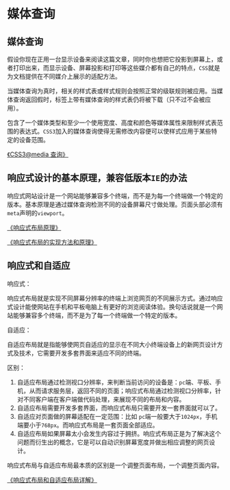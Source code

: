 # 媒体查询

## 媒体查询

假设你现在正用一台显示设备来阅读这篇文章，同时你也想把它投影到屏幕上，或者打印出来，而显示设备、屏幕投影和打印等这些媒介都有自己的特点，`CSS`就是为文档提供在不同媒介上展示的适配方法。

当媒体查询为真时，相关的样式表或样式规则会按照正常的级联规则被应用。当媒体查询返回假时，标签上带有媒体查询的样式表仍将被下载（只不过不会被应用）。

包含了一个媒体类型和至少一个使用宽度、高度和颜色等媒体属性来限制样式表范围的表达式。`CSS3`加入的媒体查询使得无需修改内容便可以使样式应用于某些特定的设备范围。

[《CSS3@media 查询》](http://www.runoob.com/cssref/css3-pr-mediaquery.html)

## 响应式设计的基本原理，兼容低版本`IE`的办法

响应式网站设计是一个网站能够兼容多个终端，而不是为每一个终端做一个特定的版本。基本原理是通过媒体查询检测不同的设备屏幕尺寸做处理。页面头部必须有`meta`声明的`viewport`。

[《响应式布局原理》](https://blog.csdn.net/dreamerframework/article/details/8994741)

[《响应式布局的实现方法和原理》](http://www.mahaixiang.cn/wzsj/278.html)

## 响应式和自适应

响应式：

响应式布局就是实现不同屏幕分辨率的终端上浏览网页的不同展示方式。通过响应式设计能使网站在手机和平板电脑上有更好的浏览阅读体验。换句话说就是一个网站能够兼容多个终端，而不是为了每一个终端做一个特定的版本。

自适应：

自适应布局就是指能够使网页自适应的显示在不同大小终端设备上的新网页设计方式及技术，它需要开发多套界面来适应不同的终端。

区别：

1. 自适应布局通过检测视口分辨率，来判断当前访问的设备是：`pc`端、平板、手机，从而请求服务层，返回不同的页面；响应式布局通过检测视口分辨率，针对不同客户端在客户端做代码处理，来展现不同的布局和内容。
2. 自适应布局需要开发多套界面，而响应式布局只需要开发一套界面就可以了。
3. 自适应对页面做的屏幕适配在一定范围：比如 `pc`端一般要大于`1024px`，手机端要小于`768px`。而响应式布局是一套页面全部适应。
4. 自适应布局如果屏幕太小会发生内容过于拥挤。响应式布局正是为了解决这个问题而衍生出的概念，它是可以自动识别屏幕宽度并做出相应调整的网页设计。

响应式布局与自适应布局最本质的区别是一个调整页面布局，一个调整页面内容。

[《响应式布局和自适应布局详解》](http://caibaojian.com/356.html)
